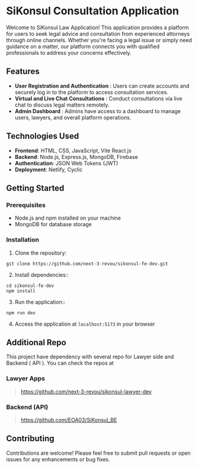 # SiKonsul Consultation Application

Welcome to SiKonsul Law Application! This application provides a platform for users to seek legal advice and consultation from experienced attorneys through online channels. Whether you're facing a legal issue or simply need guidance on a matter, our platform connects you with qualified professionals to address your concerns effectively.

## Features

- **User Registration and Authentication** : Users can create accounts and securely log in to the platform to access consultation services.
- **Virtual and Live Chat Consultations** : Conduct consultations via live chat to discuss legal matters remotely.
- **Admin Dashboard** : Admins have access to a dashboard to manage users, lawyers, and overall platform operations.

## Technologies Used

- **Frontend**: HTML, CSS, JavaScript, Vite React.js
- **Backend**: Node.js, Express.js, MongoDB, Firebase
- **Authentication**: JSON Web Tokens (JWT)
- **Deployment**: Netlify, Cyclic

## Getting Started

### Prerequisites

- Node.js and npm installed on your machine
- MongoDB for database storage

### Installation

1. Clone the repository:
```
git clone https://github.com/next-3-revou/sikonsul-fe-dev.git
```

2. Install dependencies::
```
cd sikonsul-fe-dev
npm install
```

3. Run the application::
```
npm run dev
```

4. Access the application at `localhost:5173` in your browser

## Additional Repo
This project have dependency with several repo for Lawyer side and Backend ( API ). You can check the repos at <br>
### Lawyer Apps
> https://github.com/next-3-revou/sikonsul-lawyer-dev

### Backend (API)
> https://github.com/EOA03/SiKonsul_BE

## Contributing

Contributions are welcome! Please feel free to submit pull requests or open issues for any enhancements or bug fixes.

